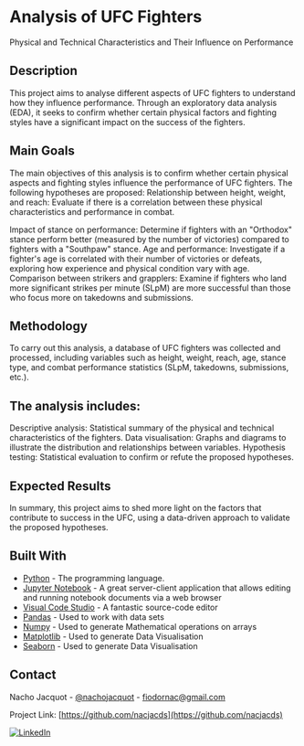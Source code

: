 
# Analysis of UFC Fighters

Physical and Technical Characteristics and Their Influence on Performance

## Description

This project aims to analyse different aspects of UFC fighters to understand how they influence performance. Through an exploratory data analysis (EDA), it seeks to confirm whether certain physical factors and fighting styles have a significant impact on the success of the fighters.

## Main Goals
The main objectives of this analysis is to confirm whether certain physical aspects and fighting styles influence the performance of UFC fighters. The following hypotheses are proposed:
Relationship between height, weight, and reach: Evaluate if there is a correlation between these physical characteristics and performance in combat.

Impact of stance on performance: Determine if fighters with an "Orthodox" stance perform better (measured by the number of victories) compared to fighters with a "Southpaw" stance.
Age and performance: Investigate if a fighter's age is correlated with their number of victories or defeats, exploring how experience and physical condition vary with age.
Comparison between strikers and grapplers: Examine if fighters who land more significant strikes per minute (SLpM) are more successful than those who focus more on takedowns and submissions.

## Methodology
To carry out this analysis, a database of UFC fighters was collected and processed, including variables such as height, weight, reach, age, stance type, and combat performance statistics (SLpM, takedowns, submissions, etc.).

## The analysis includes:
Descriptive analysis: Statistical summary of the physical and technical characteristics of the fighters.
Data visualisation: Graphs and diagrams to illustrate the distribution and relationships between variables.
Hypothesis testing: Statistical evaluation to confirm or refute the proposed hypotheses.

## Expected Results
In summary, this project aims to shed more light on the factors that contribute to success in the UFC, using a data-driven approach to validate the proposed hypotheses.


## Built With

* [Python](https://www.python.org/) - The programming language.
* [Jupyter Notebook](https://jupyter.org/) - A great server-client application that allows editing and running notebook documents via a web browser
* [Visual Code Studio](https://code.visualstudio.com/) - A fantastic source-code editor
* [Pandas](https://pandas.pydata.org/) - Used to work with data sets
* [Numpy](https://numpy.org/) - Used to generate Mathematical operations on arrays
* [Matplotlib](https://matplotlib.org/) - Used to generate Data Visualisation
* [Seaborn](https://seaborn.pydata.org/) - Used to generate Data Visualisation


<!-- CONTACT -->
## Contact

Nacho Jacquot - [@nachojacquot](https://twitter.com/nachojacquot) - fiodornac@gmail.com

Project Link: [https://github.com/nacjacds](https://github.com/nacjacds)

[![LinkedIn][linkedin-shield]][linkedin-url]

[linkedin-shield]: https://img.shields.io/badge/-LinkedIn-black.svg?style=for-the-badge&logo=linkedin&colorB=555

[linkedin-url]: https://www.linkedin.com/in/jacquot/
